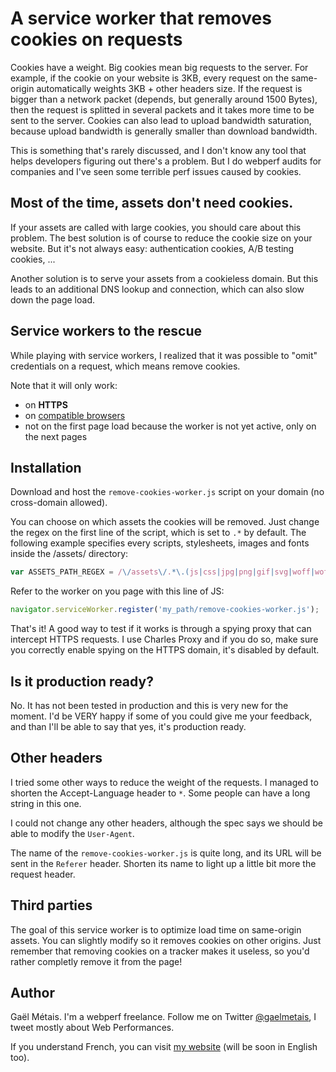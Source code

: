 # A service worker that removes cookies on requests

Cookies have a weight. Big cookies mean big requests to the server. For example, if the cookie on your website is 3KB, every request on the same-origin automatically weights 3KB + other headers size. If the request is bigger than a network packet (depends, but generally around 1500 Bytes), then the request is splitted in several packets and it takes more time to be sent to the server. Cookies can also lead to upload bandwidth saturation, because upload bandwidth is generally smaller than download bandwidth.

This is something that's rarely discussed, and I don't know any tool that helps developers figuring out there's a problem. But I do webperf audits for companies and I've seen some terrible perf issues caused by cookies.

## Most of the time, assets don't need cookies.
    
If your assets are called with large cookies, you should care about this problem. The best solution is of course to reduce the cookie size on your website. But it's not always easy: authentication cookies, A/B testing cookies, ...

Another solution is to serve your assets from a cookieless domain. But this leads to an additional DNS lookup and connection, which can also slow down the page load.


## Service workers to the rescue

While playing with service workers, I realized that it was possible to "omit" credentials on a request, which means remove cookies.

Note that it will only work:
- on **HTTPS**
- on <a href="http://caniuse.com/serviceworkers" target="_blank">compatible browsers</a>
- not on the first page load because the worker is not yet active, only on the next pages


## Installation

Download and host the `remove-cookies-worker.js` script on your domain (no cross-domain allowed).

You can choose on which assets the cookies will be removed. Just change the regex on the first line of the script, which is set to `.*` by default. The following example specifies every scripts, stylesheets, images and fonts inside the /assets/ directory:
```js
var ASSETS_PATH_REGEX = /\/assets\/.*\.(js|css|jpg|png|gif|svg|woff|woff2|ttf)$/;
```

Refer to the worker on you page with this line of JS:
```js
navigator.serviceWorker.register('my_path/remove-cookies-worker.js');
```

That's it! A good way to test if it works is through a spying proxy that can intercept HTTPS requests. I use Charles Proxy and if you do so, make sure you correctly enable spying on the HTTPS domain, it's disabled by default.


## Is it production ready?

No. It has not been tested in production and this is very new for the moment. I'd be VERY happy if some of you could give me your feedback, and than I'll be able to say that yes, it's production ready.


## Other headers

I tried some other ways to reduce the weight of the requests. I managed to shorten the Accept-Language header to `*`. Some people can have a long string in this one.

I could not change any other headers, although the spec says we should be able to modify the `User-Agent`.

The name of the `remove-cookies-worker.js` is quite long, and its URL will be sent in the `Referer` header. Shorten its name to light up a little bit more the request header.


## Third parties

The goal of this service worker is to optimize load time on same-origin assets. You can slightly modify so it removes cookies on other origins. Just remember that removing cookies on a tracker makes it useless, so you'd rather completly remove it from the page!


## Author

Gaël Métais. I'm a webperf freelance. Follow me on Twitter [@gaelmetais](https://twitter.com/gaelmetais), I tweet mostly about Web Performances.

If you understand French, you can visit [my website](http://www.gaelmetais.com) (will be soon in English too).